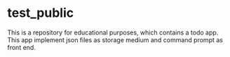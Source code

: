 # test_public
This is a repository for educational purposes, which contains a todo app. This app implement json files as storage medium and command prompt as front end. 
